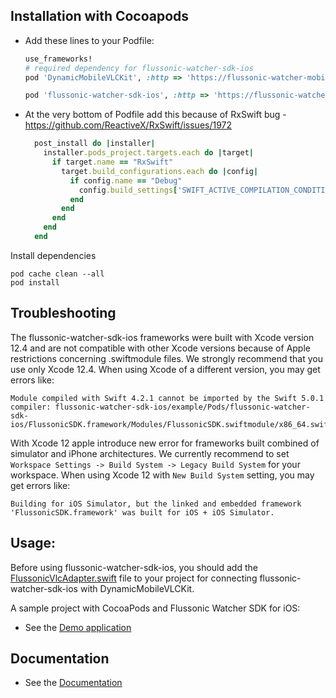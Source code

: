 ## Installation with Cocoapods

+ Add these lines to your Podfile:
  ```ruby
  use_frameworks!
  # required dependency for flussonic-watcher-sdk-ios
  pod 'DynamicMobileVLCKit', :http => 'https://flussonic-watcher-mobile-sdk.s3.eu-central-1.amazonaws.com/ios/DynamicMobileVLCKit/release/3.3.13/DynamicMobileVLCKit.zip'
  
  pod 'flussonic-watcher-sdk-ios', :http => 'https://flussonic-watcher-mobile-sdk.s3.eu-central-1.amazonaws.com/ios/watcher-sdk/release/2.6.0/FlussonicSDK.zip'
  ```
  
+ At the very bottom of Podfile add this because of RxSwift bug - https://github.com/ReactiveX/RxSwift/issues/1972
  ```ruby
    post_install do |installer|
      installer.pods_project.targets.each do |target|
        if target.name == "RxSwift"
          target.build_configurations.each do |config|
            if config.name == "Debug"
              config.build_settings['SWIFT_ACTIVE_COMPILATION_CONDITIONS'] = []
            end
          end
        end
      end
    end
  ```

Install dependencies
  ```
  pod cache clean --all
  pod install
  ```

## Troubleshooting
The flussonic-watcher-sdk-ios frameworks were built with Xcode version 12.4 and are not compatible with other Xcode versions because of Apple restrictions concerning .swiftmodule files. We strongly recommend that you use only Xcode 12.4. When using Xcode of a different version, you may get errors like:

```
Module compiled with Swift 4.2.1 cannot be imported by the Swift 5.0.1 compiler: flussonic-watcher-sdk-ios/example/Pods/flussonic-watcher-sdk-ios/FlussonicSDK.framework/Modules/FlussonicSDK.swiftmodule/x86_64.swiftmodule
``` 

With Xcode 12 apple introduce new error for frameworks built combined of simulator and iPhone architectures. 
We currently recommend to set `Workspace Settings -> Build System -> Legacy Build System`  for your workspace.
When using Xcode 12 with `New Build System` setting, you may get errors like:
```
Building for iOS Simulator, but the linked and embedded framework 'FlussonicSDK.framework' was built for iOS + iOS Simulator.
```

## Usage:

Before using flussonic-watcher-sdk-ios, you should add the [FlussonicVlcAdapter.swift](https://github.com/flussonic/flussonic-watcher-sdk-ios/tree/master/FlussonicVlcAdapter.swift) file to your project for connecting flussonic-watcher-sdk-ios with DynamicMobileVLCKit.

A sample project with CocoaPods and Flussonic Watcher SDK for iOS:
 - See the [Demo application](https://github.com/flussonic/flussonic-watcher-sdk-ios/tree/master/example)

## Documentation
  - See the [Documentation](https://flussonic.com/doc/watcher/sdk-ios/integration-of-flussonic-watcher-sdk-into-apps-for-ios)
